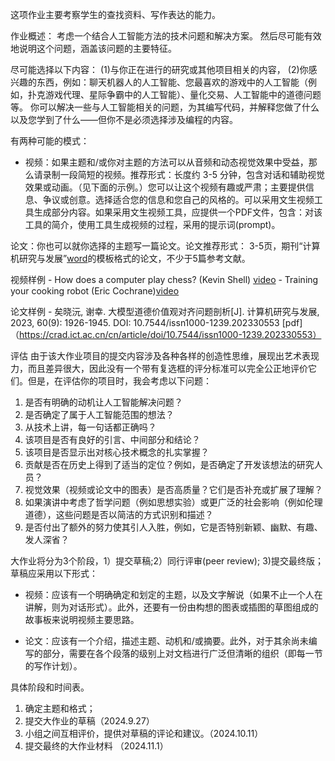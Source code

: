 
这项作业主要考察学生的查找资料、写作表达的能力。

作业概述： 考虑一个结合人工智能方法的技术问题和解决方案。 然后尽可能有效地说明这个问题，涵盖该问题的主要特征。 

尽可能选择以下内容： 
 (1)与你正在进行的研究或其他项目相关的内容，
 (2)你感兴趣的东西，例如：聊天机器人的人工智能、您最喜欢的游戏中的人工智能（例如，扑克游戏代理、星际争霸中的人工智能）、量化交易、人工智能中的道德问题等。
 你可以解决一些与人工智能相关的问题，为其编写代码，并解释您做了什么以及您学到了什么——但你不是必须选择涉及编程的内容。

 有两种可能的模式：
 - 视频：如果主题和/或你对主题的方法可以从音频和动态视觉效果中受益，那么请录制一段简短的视频。推荐形式：长度约 3-5 分钟，包含对话和辅助视觉效果或动画。（见下面的示例。）您可以让这个视频有趣或严肃；主要提供信息、争议或创意。选择适合您的信息和您自己的风格的。可以采用文生视频工具生成部分内容。如果采用文生视频工具，应提供一个PDF文件，包含：对该工具的简介，使用工具生成视频的过程，采用的提示词(prompt)。

论文：你也可以就你选择的主题写一篇论文。论文推荐形式： 3-5页，期刊“计算机研究与发展”[word](https://github.com/wanyongquan/Intro_to_AI/blob/main/docs/%E8%AE%A1%E7%AE%97%E6%9C%BA%E7%A0%94%E7%A9%B6%E4%B8%8E%E5%8F%91%E5%B1%95-%E7%A8%BF%E4%BB%B6%E6%A8%A1%E6%9D%BF.doc)的模板格式的论文，不少于5篇参考文献。

视频样例
	- How does a computer play chess? (Kevin Shell) [video](https://github.com/wanyongquan/Intro_to_AI/blob/main/video/How%20does%20a%20computer%20play%20chess%3F.mp4)
	- Training your cooking robot (Eric Cochrane)[video](https://github.com/wanyongquan/Intro_to_AI/blob/main/video/Training%20your%20cooking%20robot.mp4)

论文样例
	- 矣晓沅, 谢幸. 大模型道德价值观对齐问题剖析[J]. 计算机研究与发展, 2023, 60(9): 1926-1945. DOI: 10.7544/issn1000-1239.202330553 [pdf]（https://crad.ict.ac.cn/cn/article/doi/10.7544/issn1000-1239.202330553）

评估
由于该大作业项目的提交内容涉及各种各样的创造性思维，展现出艺术表现力，而且差异很大，因此没有一个带有复选框的评分标准可以完全公正地评价它们。但是，在评估你的项目时，我会考虑以下问题：
1. 是否有明确的动机让人工智能解决问题？
2. 是否确定了属于人工智能范围的想法？
3. 从技术上讲，每一句话都正确吗？
4. 该项目是否有良好的引言、中间部分和结论？
5. 该项目是否显示出对核心技术概念的扎实掌握？
6. 贡献是否在历史上得到了适当的定位？例如，是否确定了开发该想法的研究人员？
7. 视觉效果（视频或论文中的图表）是否高质量？它们是否补充或扩展了理解？
8. 如果演讲中考虑了哲学问题（例如思想实验）或更广泛的社会影响（例如伦理道德），这些问题是否以简洁的方式识别和描述？
9. 是否付出了额外的努力使其引人入胜，例如，它是否特别新颖、幽默、有趣、发人深省？


大作业将分为3个阶段，1）提交草稿;2）同行评审(peer review); 3)提交最终版； 
草稿应采用以下形式： 
- 视频：应该有一个明确确定和划定的主题，以及文字解说（如果不止一个人在讲解，则为对话形式）。此外，还要有一份由构想的图表或插图的草图组成的故事板来说明视频主要思路。

- 论文：应该有一个介绍，描述主题、动机和/或摘要。此外，对于其余尚未编写的部分，需要在各个段落的级别上对文档进行广泛但清晰的组织（即每一节的写作计划）。

具体阶段和时间表。 
1. 确定主题和格式；
2. 提交大作业的草稿（2024.9.27）
3. 小组之间互相评价，提供对草稿的评论和建议。（2024.10.11）
4. 提交最终的大作业材料 （2024.11.1）

